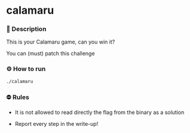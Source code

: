 # calamaru

### 📄 Description
This is your Calamaru game, can you win it?

You can (must) patch this challenge

### ⚙ How to run
```bash
./calamaru
```

### ⛔ Rules
- It is not allowed to read directly the flag from the binary as a solution

- Report every step in the write-up!